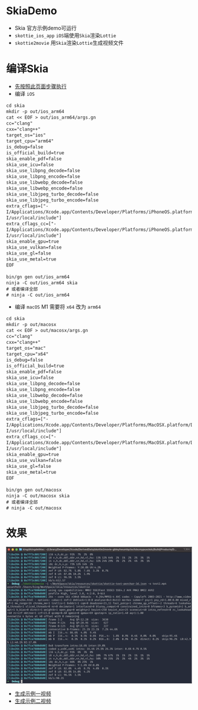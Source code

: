# SkiaDemo
* Skia 官方示例demo可运行
* `skottie_ios_app` `iOS`端使用`Skia`渲染`Lottie`
* `skottie2movie` 用`Skia`渲染`Lottie`生成视频文件

# 编译Skia
* [先按照此页面步骤执行](https://skia.org/docs/user/download/)
* 编译 `iOS`
```shell
cd skia
mkdir -p out/ios_arm64
cat << EOF > out/ios_arm64/args.gn
cc="clang"
cxx="clang++"
target_os="ios"
target_cpu="arm64"
is_debug=false
is_official_build=true
skia_enable_pdf=false
skia_use_icu=false
skia_use_libpng_decode=false
skia_use_libpng_encode=false
skia_use_libwebp_decode=false
skia_use_libwebp_encode=false
skia_use_libjpeg_turbo_decode=false
skia_use_libjpeg_turbo_encode=false
extra_cflags=["-I/Applications/Xcode.app/Contents/Developer/Platforms/iPhoneOS.platform/Developer/SDKs/iPhoneOS.sdk/usr/include","-I/usr/local/include"]
extra_cflags_cc=["-I/Applications/Xcode.app/Contents/Developer/Platforms/iPhoneOS.platform/Developer/SDKs/iPhoneOS.sdk/usr/include","-I/usr/local/include"]
skia_enable_gpu=true
skia_use_vulkan=false
skia_use_gl=false
skia_use_metal=true
EOF

bin/gn gen out/ios_arm64
ninja -C out/ios_arm64 skia
# 或者编译全部
# ninja -C out/ios_arm64
```
* 编译 `macOS` M1 需要将 `x64` 改为 `arm64`
```shell
cd skia
mkdir -p out/macosx
cat << EOF > out/macosx/args.gn
cc="clang"
cxx="clang++"
target_os="mac"
target_cpu="x64"
is_debug=false
is_official_build=true
skia_enable_pdf=false
skia_use_icu=false
skia_use_libpng_decode=false
skia_use_libpng_encode=false
skia_use_libwebp_decode=false
skia_use_libwebp_encode=false
skia_use_libjpeg_turbo_decode=false
skia_use_libjpeg_turbo_encode=false
extra_cflags=["-I/Applications/Xcode.app/Contents/Developer/Platforms/MacOSX.platform/Developer/SDKs/MacOSX.sdk/usr/include","-I/usr/local/include"]
extra_cflags_cc=["-I/Applications/Xcode.app/Contents/Developer/Platforms/MacOSX.platform/Developer/SDKs/MacOSX.sdk/usr/include","-I/usr/local/include"]
skia_enable_gpu=true
skia_use_vulkan=false
skia_use_gl=false
skia_use_metal=true
EOF

bin/gn gen out/macosx
ninja -C out/macosx skia
# 或者编译全部
# ninja -C out/macosx
```

# 效果

![](WX20210526-160023@2x.png)
* [生成示例一视频](test.mp4)
* [生成示例二视频](test2.mp4)
